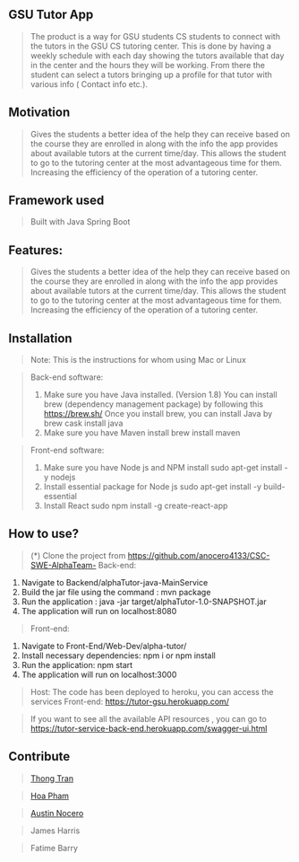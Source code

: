 GSU Tutor App
-------------
>The product is a way for GSU students CS students to connect with the tutors in the GSU CS tutoring center.  This is done by having a weekly schedule with each day showing the tutors available that day in the center and the hours they will be working. From there the student can select a tutors bringing up a profile for that tutor with various info ( Contact info etc.).

Motivation
----------
>Gives the students a better idea of the help they can receive based on the course they are enrolled in along with the info the app provides about available tutors at the current time/day.  This allows the student to go to the tutoring center at the most advantageous time for them. Increasing the efficiency of the operation of a tutoring center.

Framework used
--------------
>Built with Java Spring Boot

Features:
-------------
>Gives the students a better idea of the help they can receive based on the course they are enrolled in along with the info the app provides about available tutors at the current time/day.  This allows the student to go to the tutoring center at the most advantageous time for them. Increasing the efficiency of the operation of a tutoring center.

Installation
------------
>Note: This is the instructions for whom using Mac or Linux 

>Back-end software:
>1. Make sure you have Java installed. (Version 1.8)
>You can install brew (dependency management package) by following this https://brew.sh/
 Once you install brew, you can install Java by brew cask install java
>2. Make sure you have Maven install 
>brew install maven 

>Front-end software:
>1. Make sure you have Node js and NPM install 
>sudo apt-get install -y nodejs
>2. Install essential package for Node js
>sudo apt-get install -y build-essential
>3. Install React
>sudo npm install -g create-react-app

How to use?
-----------
>(*) Clone the project from https://github.com/anocero4133/CSC-SWE-AlphaTeam-
>Back-end: 
1. Navigate to Backend/alphaTutor-java-MainService
2. Build the jar file using the command : mvn package
3. Run the application : java -jar target/alphaTutor-1.0-SNAPSHOT.jar
4. The application will run on localhost:8080


>Front-end:
1. Navigate to Front-End/Web-Dev/alpha-tutor/
2. Install necessary dependencies: npm i or npm install 
3. Run the application: npm start
4. The application will run on localhost:3000

>Host:
The code has been deployed to heroku, you can access the services 
Front-end: https://tutor-gsu.herokuapp.com/

>If you want to see all the available API resources , you can go to https://tutor-service-back-end.herokuapp.com/swagger-ui.html

Contribute
----------
>[Thong Tran](https://github.com/thongtran715)

>[Hoa Pham](https://hoa-pham.github.io/) 

>[Austin Nocero](https://github.com/anocero4133) 

>James Harris

>Fatime Barry
